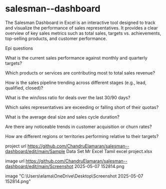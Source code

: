 # salesman--dashboard
The Salesman Dashboard in Excel is an interactive tool designed to track and visualize the performance of sales representatives. It provides a clear overview of key sales metrics such as total sales, targets vs. achievements, top-selling products, and customer performance.  

Epi questions

What is the current sales performance against monthly and quarterly targets?

Which products or services are contributing most to total sales revenue?

How is the sales pipeline trending across different stages (e.g., lead, qualified, closed)?

What is the win/loss ratio for deals over the last 30/90 days?

Which sales representatives are exceeding or falling short of their quotas?

What is the average deal size and sales cycle duration?

Are there any noticeable trends in customer acquisition or churn rates?

How are different regions or territories performing relative to their targets?

project url
<a>https://github.com/ChandruElamaran/salesman--dashboard/edit/main/Sample Data Set Mr Excel Tamil excel project.xlsx</a>

image url
<a>https://github.com/ChandruElamaran/salesman--dashboard/edit/main/Screenshot 2025-05-07 152814.png</a>

image
<a>"C:\Users\elama\OneDrive\Desktop\Screenshot 2025-05-07 152814.png"</a>
